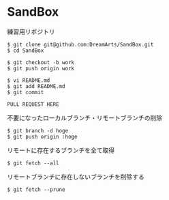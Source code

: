 SandBox
=======

練習用リポジトリ

```
$ git clone git@github.com:DreamArts/SandBox.git
$ cd SandBox
```

```
$ git checkout -b work
$ git push origin work

$ vi README.md
$ git add README.md
$ git commit
```

```
PULL REQUEST HERE
```

不要になったローカルブランチ・リモートブランチの削除
```
$ git branch -d hoge
$ git push origin :hoge
```

リモートに存在するブランチを全て取得
```
$ git fetch --all
```

リモートブランチに存在しないブランチを削除する
```
$ git fetch --prune
```

